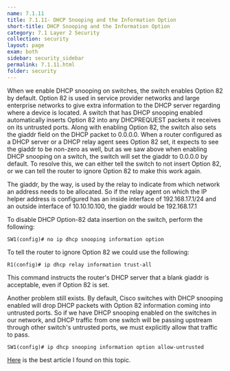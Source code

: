 ```yaml
---
name: 7.1.11
title: 7.1.11- DHCP Snooping and the Information Option
short-title: DHCP Snooping and the Information Option
category: 7.1 Layer 2 Security
collection: security
layout: page
exam: both
sidebar: security_sidebar
permalink: 7.1.11.html
folder: security
---
```

When we enable DHCP snooping on switches, the switch enables Option 82 by default. Option 82 is used in service provider networks and large enterprise networks to give extra information to the DHCP server regarding where a device is located. A switch that has DHCP snooping enabled automatically inserts Option 82 into any DHCPREQUEST packets it receives on its untrusted ports. Along with enabling Option 82, the switch also sets the giaddr field on the DHCP packet to 0.0.0.0. When a router configured as a DHCP server or a DHCP relay agent sees Option 82 set, it expects to see the giaddr to be non-zero as well, but as we saw above when enabling DHCP snooping on a switch, the switch will set the giaddr to 0.0.0.0 by default. To resolve this, we can either tell the switch to not insert Option 82, or we can tell the router to ignore Option 82 to make this work again.

The giaddr, by the way, is used by the relay to indicate from which network an address needs to be allocated. So if the relay agent on which the IP helper address is configured has an inside interface of 192.168.17.1/24 and an outside interface of 10.10.10.100, the giaddr would be 192.168.17.1

To disable DHCP Option-82 data insertion on the switch, perform the following:
```
SW1(config)# no ip dhcp snooping information option
```

To tell the router to ignore Option 82 we could use the following:
```
R1(config)# ip dhcp relay information trust-all
```
This command instructs the router's DHCP server that a blank giaddr is acceptable, even if Option 82 is set.

Another problem still exists. By default, Cisco switches with DHCP snooping enabled will drop DHCP packets with Option 82 information coming into untrusted ports. So if we have DHCP snooping enabled on the switches in our network, and DHCP traffic from one switch will be passing upstream through other switch's untrusted ports, we must explicitly allow that traffic to pass. 
```
SW1(config)# ip dhcp snooping information option allow-untrusted
```


[Here](http://www.astorinonetworks.com/2011/06/28/going-deep-with-dhcp-snooping/) is the best article I found on this topic.

